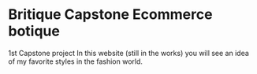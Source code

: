 # Britique Capstone Ecommerce botique

1st Capstone project
In this website (still in the works) you will see an idea of my favorite styles in the fashion world.